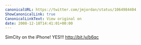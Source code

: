 ```yaml
---
canonicalURL: https://twitter.com/jmjordan/status/1064984404
ShowCanonicalLink: true
CanonicalLinkText: View original on
date: 2008-12-18T14:41:01+00:00
---
```

SimCity on the iPhone! YES!!! http://bit.ly/b6qc